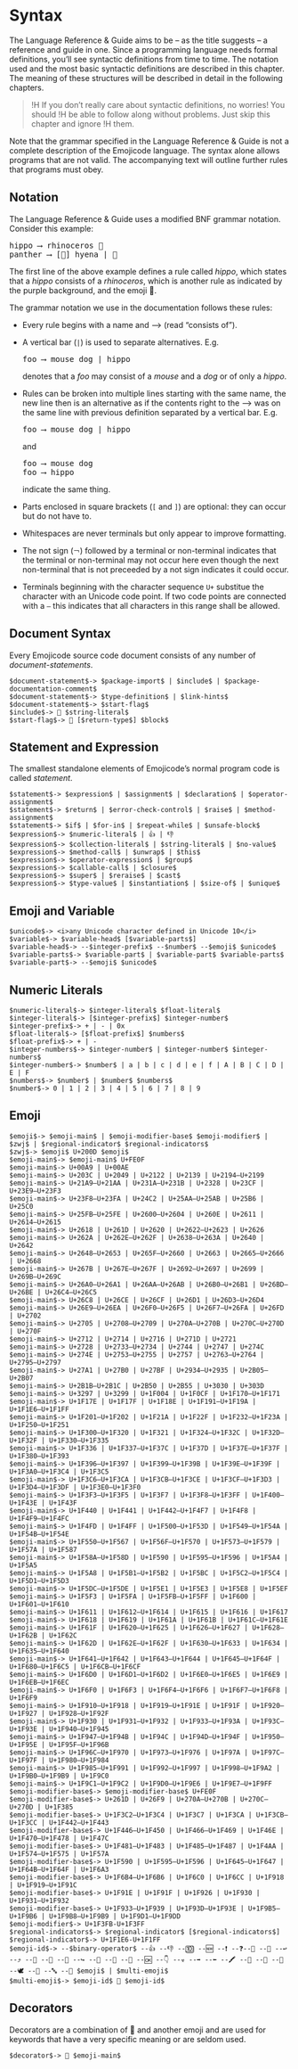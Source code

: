 # Syntax

The Language Reference & Guide aims to be – as the title suggests – a reference
and guide in one. Since a programming language needs formal definitions, you’ll
see syntactic definitions from time to time. The notation used and the most
basic syntactic definitions are described in this chapter. The meaning of these
structures will be described in detail in the following chapters.

>!H If you don’t really care about syntactic definitions, no worries! You should
>!H be able to follow along without problems. Just skip this chapter and ignore
>!H them.

Note that the grammar specified in the Language Reference & Guide is not a
complete description of the Emojicode language. The syntax alone allows programs
that are not valid. The accompanying text will outline further rules that
programs must obey.

## Notation

The Language Reference & Guide uses a modified BNF grammar notation. Consider
this example:

<pre class="syntax">
<span class="syntax-placeholder">hippo</span> ⟶ <span class="syntax-placeholder">rhinoceros</span> 🥘
<span class="syntax-placeholder">panther</span> ⟶ [🍞] <span class="syntax-placeholder">hyena</span> | 🍮
</pre>

The first line of the above example defines a rule called *hippo*, which
states that a *hippo* consists of a *rhinoceros*, which is another rule as
indicated by the purple background, and the emoji 🥘.

The grammar notation we use in the documentation follows these rules:

- Every rule begins with a name and ⟶ (read “consists of”).
- A vertical bar (`|`) is used to separate alternatives. E.g.

  <pre class="syntax">
  <span class="syntax-placeholder">foo</span> ⟶ <span class="syntax-placeholder">mouse</span> <span class="syntax-placeholder">dog</span> | <span class="syntax-placeholder">hippo</span>
  </pre>

  denotes that a *foo* may consist of a *mouse* and a *dog* or of only a *hippo*.

- Rules can be broken into multiple lines starting with the same name, the new
  line then is an alternative as if the contents right to the ⟶ was on the same
  line with previous definition separated by a vertical bar. E.g.

  <pre class="syntax">
  <span class="syntax-placeholder">foo</span> ⟶ <span class="syntax-placeholder">mouse</span> <span class="syntax-placeholder">dog</span> | <span class="syntax-placeholder">hippo</span>
  </pre>

  and

  <pre class="syntax">
  <span class="syntax-placeholder">foo</span> ⟶ <span class="syntax-placeholder">mouse</span> <span class="syntax-placeholder">dog</span>
  <span class="syntax-placeholder">foo</span> ⟶ <span class="syntax-placeholder">hippo</span>
  </pre>

  indicate the same thing.

- Parts enclosed in square brackets (`[` and `]`) are optional: they can occur
  but do not have to.

- Whitespaces are never terminals but only appear to improve formatting.

- The not sign (`￢`) followed by a terminal or non-terminal indicates that the
  terminal or non-terminal may not occur here even though
  the next non-terminal that is not preceeded by a not sign indicates it could
  occur.

- Terminals beginning with the character sequence `U+` substitue the character
  with an Unicode code point. If two code points are connected with a `–` this
  indicates that all characters in this range shall be allowed.

## Document Syntax

Every Emojicode source code document consists of any number of
*document-statements*.

```syntax
$document-statement$-> $package-import$ | $include$ | $package-documentation-comment$
$document-statement$-> $type-definition$ | $link-hints$
$document-statement$-> $start-flag$
$include$-> 📜 $string-literal$
$start-flag$-> 🏁 [$return-type$] $block$
```

## Statement and Expression

The smallest standalone elements of Emojicode’s normal program code is called
*statement*.

```syntax
$statement$-> $expression$ | $assignment$ | $declaration$ | $operator-assignment$
$statement$-> $return$ | $error-check-control$ | $raise$ | $method-assignment$
$statement$-> $if$ | $for-in$ | $repeat-while$ | $unsafe-block$
$expression$-> $numeric-literal$ | 👍 | 👎
$expression$-> $collection-literal$ | $string-literal$ | $no-value$
$expression$-> $method-call$ | $unwrap$ | $this$
$expression$-> $operator-expression$ | $group$
$expression$-> $callable-call$ | $closure$
$expression$-> $super$ | $reraise$ | $cast$
$expression$-> $type-value$ | $instantiation$ | $size-of$ | $unique$
```

## Emoji and Variable

```syntax
$unicode$-> <i>any Unicode character defined in Unicode 10</i>
$variable$-> $variable-head$ [$variable-parts$]
$variable-head$-> --$integer-prefix$ --$number$ --$emoji$ $unicode$
$variable-parts$-> $variable-part$ | $variable-part$ $variable-parts$
$variable-part$-> --$emoji$ $unicode$
```

## Numeric Literals

```syntax
$numeric-literal$-> $integer-literal$ $float-literal$
$integer-literal$-> [$integer-prefix$] $integer-number$
$integer-prefix$-> + | - | 0x
$float-literal$-> [$float-prefix$] $numbers$
$float-prefix$-> + | -
$integer-numbers$-> $integer-number$ | $integer-number$ $integer-numbers$
$integer-number$-> $number$ | a | b | c | d | e | f | A | B | C | D | E | F
$numbers$-> $number$ | $number$ $numbers$
$number$-> 0 | 1 | 2 | 3 | 4 | 5 | 6 | 7 | 8 | 9
```

## Emoji

```syntax
$emoji$-> $emoji-main$ | $emoji-modifier-base$ $emoji-modifier$ | $zwj$ | $regional-indicator$ $regional-indicators$
$zwj$-> $emoji$ U+200D $emoji$
$emoji-main$-> $emoji-main$ U+FE0F
$emoji-main$-> U+00A9 | U+00AE
$emoji-main$-> U+203C | U+2049 | U+2122 | U+2139 | U+2194–U+2199
$emoji-main$-> U+21A9–U+21AA | U+231A–U+231B | U+2328 | U+23CF | U+23E9–U+23F3
$emoji-main$-> U+23F8–U+23FA | U+24C2 | U+25AA–U+25AB | U+25B6 | U+25C0
$emoji-main$-> U+25FB–U+25FE | U+2600–U+2604 | U+260E | U+2611 | U+2614–U+2615
$emoji-main$-> U+2618 | U+261D | U+2620 | U+2622–U+2623 | U+2626
$emoji-main$-> U+262A | U+262E–U+262F | U+2638–U+263A | U+2640 | U+2642
$emoji-main$-> U+2648–U+2653 | U+265F–U+2660 | U+2663 | U+2665–U+2666 | U+2668
$emoji-main$-> U+267B | U+267E–U+267F | U+2692–U+2697 | U+2699 | U+269B–U+269C
$emoji-main$-> U+26A0–U+26A1 | U+26AA–U+26AB | U+26B0–U+26B1 | U+26BD–U+26BE | U+26C4–U+26C5
$emoji-main$-> U+26C8 | U+26CE | U+26CF | U+26D1 | U+26D3–U+26D4
$emoji-main$-> U+26E9–U+26EA | U+26F0–U+26F5 | U+26F7–U+26FA | U+26FD | U+2702
$emoji-main$-> U+2705 | U+2708–U+2709 | U+270A–U+270B | U+270C–U+270D | U+270F
$emoji-main$-> U+2712 | U+2714 | U+2716 | U+271D | U+2721
$emoji-main$-> U+2728 | U+2733–U+2734 | U+2744 | U+2747 | U+274C
$emoji-main$-> U+274E | U+2753–U+2755 | U+2757 | U+2763–U+2764 | U+2795–U+2797
$emoji-main$-> U+27A1 | U+27B0 | U+27BF | U+2934–U+2935 | U+2B05–U+2B07
$emoji-main$-> U+2B1B–U+2B1C | U+2B50 | U+2B55 | U+3030 | U+303D
$emoji-main$-> U+3297 | U+3299 | U+1F004 | U+1F0CF | U+1F170–U+1F171
$emoji-main$-> U+1F17E | U+1F17F | U+1F18E | U+1F191–U+1F19A | U+1F1E6–U+1F1FF
$emoji-main$-> U+1F201–U+1F202 | U+1F21A | U+1F22F | U+1F232–U+1F23A | U+1F250–U+1F251
$emoji-main$-> U+1F300–U+1F320 | U+1F321 | U+1F324–U+1F32C | U+1F32D–U+1F32F | U+1F330–U+1F335
$emoji-main$-> U+1F336 | U+1F337–U+1F37C | U+1F37D | U+1F37E–U+1F37F | U+1F380–U+1F393
$emoji-main$-> U+1F396–U+1F397 | U+1F399–U+1F39B | U+1F39E–U+1F39F | U+1F3A0–U+1F3C4 | U+1F3C5
$emoji-main$-> U+1F3C6–U+1F3CA | U+1F3CB–U+1F3CE | U+1F3CF–U+1F3D3 | U+1F3D4–U+1F3DF | U+1F3E0–U+1F3F0
$emoji-main$-> U+1F3F3–U+1F3F5 | U+1F3F7 | U+1F3F8–U+1F3FF | U+1F400–U+1F43E | U+1F43F
$emoji-main$-> U+1F440 | U+1F441 | U+1F442–U+1F4F7 | U+1F4F8 | U+1F4F9–U+1F4FC
$emoji-main$-> U+1F4FD | U+1F4FF | U+1F500–U+1F53D | U+1F549–U+1F54A | U+1F54B–U+1F54E
$emoji-main$-> U+1F550–U+1F567 | U+1F56F–U+1F570 | U+1F573–U+1F579 | U+1F57A | U+1F587
$emoji-main$-> U+1F58A–U+1F58D | U+1F590 | U+1F595–U+1F596 | U+1F5A4 | U+1F5A5
$emoji-main$-> U+1F5A8 | U+1F5B1–U+1F5B2 | U+1F5BC | U+1F5C2–U+1F5C4 | U+1F5D1–U+1F5D3
$emoji-main$-> U+1F5DC–U+1F5DE | U+1F5E1 | U+1F5E3 | U+1F5E8 | U+1F5EF
$emoji-main$-> U+1F5F3 | U+1F5FA | U+1F5FB–U+1F5FF | U+1F600 | U+1F601–U+1F610
$emoji-main$-> U+1F611 | U+1F612–U+1F614 | U+1F615 | U+1F616 | U+1F617
$emoji-main$-> U+1F618 | U+1F619 | U+1F61A | U+1F61B | U+1F61C–U+1F61E
$emoji-main$-> U+1F61F | U+1F620–U+1F625 | U+1F626–U+1F627 | U+1F628–U+1F62B | U+1F62C
$emoji-main$-> U+1F62D | U+1F62E–U+1F62F | U+1F630–U+1F633 | U+1F634 | U+1F635–U+1F640
$emoji-main$-> U+1F641–U+1F642 | U+1F643–U+1F644 | U+1F645–U+1F64F | U+1F680–U+1F6C5 | U+1F6CB–U+1F6CF
$emoji-main$-> U+1F6D0 | U+1F6D1–U+1F6D2 | U+1F6E0–U+1F6E5 | U+1F6E9 | U+1F6EB–U+1F6EC
$emoji-main$-> U+1F6F0 | U+1F6F3 | U+1F6F4–U+1F6F6 | U+1F6F7–U+1F6F8 | U+1F6F9
$emoji-main$-> U+1F910–U+1F918 | U+1F919–U+1F91E | U+1F91F | U+1F920–U+1F927 | U+1F928–U+1F92F
$emoji-main$-> U+1F930 | U+1F931–U+1F932 | U+1F933–U+1F93A | U+1F93C–U+1F93E | U+1F940–U+1F945
$emoji-main$-> U+1F947–U+1F94B | U+1F94C | U+1F94D–U+1F94F | U+1F950–U+1F95E | U+1F95F–U+1F96B
$emoji-main$-> U+1F96C–U+1F970 | U+1F973–U+1F976 | U+1F97A | U+1F97C–U+1F97F | U+1F980–U+1F984
$emoji-main$-> U+1F985–U+1F991 | U+1F992–U+1F997 | U+1F998–U+1F9A2 | U+1F9B0–U+1F9B9 | U+1F9C0
$emoji-main$-> U+1F9C1–U+1F9C2 | U+1F9D0–U+1F9E6 | U+1F9E7–U+1F9FF
$emoji-modifier-base$-> $emoji-modifier-base$ U+FE0F
$emoji-modifier-base$-> U+261D | U+26F9 | U+270A–U+270B | U+270C–U+270D | U+1F385
$emoji-modifier-base$-> U+1F3C2–U+1F3C4 | U+1F3C7 | U+1F3CA | U+1F3CB–U+1F3CC | U+1F442–U+1F443
$emoji-modifier-base$-> U+1F446–U+1F450 | U+1F466–U+1F469 | U+1F46E | U+1F470–U+1F478 | U+1F47C
$emoji-modifier-base$-> U+1F481–U+1F483 | U+1F485–U+1F487 | U+1F4AA | U+1F574–U+1F575 | U+1F57A
$emoji-modifier-base$-> U+1F590 | U+1F595–U+1F596 | U+1F645–U+1F647 | U+1F64B–U+1F64F | U+1F6A3
$emoji-modifier-base$-> U+1F6B4–U+1F6B6 | U+1F6C0 | U+1F6CC | U+1F918 | U+1F919–U+1F91C
$emoji-modifier-base$-> U+1F91E | U+1F91F | U+1F926 | U+1F930 | U+1F931–U+1F932
$emoji-modifier-base$-> U+1F933–U+1F939 | U+1F93D–U+1F93E | U+1F9B5–U+1F9B6 | U+1F9B8–U+1F9B9 | U+1F9D1–U+1F9DD
$emoji-modifier$-> U+1F3FB-U+1F3FF
$regional-indicators$-> $regional-indicator$ [$regional-indicators$]
$regional-indicator$-> U+1F1E6-U+1F1FF
$emoji-id$-> --$binary-operator$ --👍 --👎 --🔟 --🆕 --❗️ --❓--🤛 --🤜 --↩️ --⤴️ --🔂 --🔁 --🚨 --↪️ --🙅 --🍉 --🍇 --🆗 --👇 --☣️ --➡️ --⬅️ --🖍 --🐇 --🐊 --🦃 --🕊 --📗 --🔤 --🎍 $emoji$ | $multi-emoji$
$multi-emoji$-> $emoji-id$ 🔸 $emoji-id$
```

## Decorators

Decorators are a combination of 🎍 and another emoji and are used for keywords
that have a very specific meaning or are seldom used.

```syntax
$decorator$-> 🎍 $emoji-main$
```
